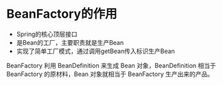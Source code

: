 # BeanFactory的作用

- Spring的核心顶层接口
- 是Bean的工厂，主要职责就是生产Bean
- 实现了简单工厂模式，通过调用getBean传入标识生产Bean

BeanFactory 利用 BeanDefinition 来生成 Bean 对象，BeanDefinition 相当于 BeanFactory 的原材料，Bean 对象就相当于 BeanFactory 生产出来的产品。